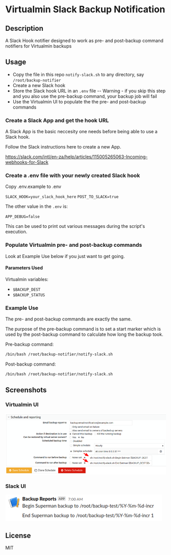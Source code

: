 # Virtualmin Slack Backup Notification

## Description

A Slack Hook notifier designed to work as pre- and post-backup command notifiers for Virtualmin backups

## Usage

- Copy the file in this repo `notify-slack.sh` to any directory, say `/root/backup-notifier`
- Create a new Slack hook
- Store the Slack hook URL in an `.env` file
-- Warning - if you skip this step and you also use the pre-backup command, your backup job will fail
- Use the Virtualmin UI to populate the the pre- and post-backup commands

### Create a Slack App and get the hook URL

A Slack App is the basic neccesity one needs before being able to use a Slack hook.

Follow the Slack instructions here to create a new App.

https://slack.com/intl/en-za/help/articles/115005265063-Incoming-webhooks-for-Slack

### Create a .env file with your newly created Slack hook

Copy .env.example to .env

`SLACK_HOOK=your_slack_hook_here`
`POST_TO_SLACK=true`

The other value in the `.env` is:

`APP_DEBUG=false`

This can be used to print out various messages during the script's execution.

### Populate Virtualmin pre- and post-backup commands

Look at Example Use below if you just want to get going.

#### Parameters Used

Virtualmin variables:
- `$BACKUP_DEST`
- `$BACKUP_STATUS`

### Example Use

The pre- and post-backup commands are exactly the same.

The purpose of the pre-backup command is to set a start marker which is used by the post-backup command to calculate how long the backup took.

Pre-backup command:
```bash
/bin/bash /root/backup-notifier/notify-slack.sh
```

Post-backup command:
```bash
/bin/bash /root/backup-notifier/notify-slack.sh
```

## Screenshots

### Virtualmin UI

![Alt text](virtualmin_ui_screenshot.png?raw=true "Virtualmin UI / Pre- and Post-Backup Commands")

### Slack UI

![Alt text](virtualmin_slack_notification_screenshot.png?raw=true "Slack Notifications")

## License

MIT

